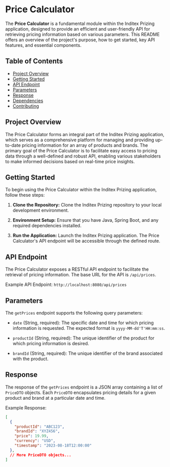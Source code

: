 # Price Calculator

The **Price Calculator** is a fundamental module within the Inditex Prizing application, designed to provide an efficient and user-friendly API for retrieving pricing information based on various parameters. This README offers an overview of the project's purpose, how to get started, key API features, and essential components.

## Table of Contents

- [Project Overview](#project-overview)
- [Getting Started](#getting-started)
- [API Endpoint](#api-endpoint)
- [Parameters](#parameters)
- [Response](#response)
- [Dependencies](#dependencies)
- [Contributing](#contributing)

## Project Overview

The Price Calculator forms an integral part of the Inditex Prizing application, which serves as a comprehensive platform for managing and providing up-to-date pricing information for an array of products and brands. The primary goal of the Price Calculator is to facilitate easy access to pricing data through a well-defined and robust API, enabling various stakeholders to make informed decisions based on real-time price insights.

## Getting Started

To begin using the Price Calculator within the Inditex Prizing application, follow these steps:

1. **Clone the Repository:** Clone the Inditex Prizing repository to your local development environment.

2. **Environment Setup:** Ensure that you have Java, Spring Boot, and any required dependencies installed.

3. **Run the Application:** Launch the Inditex Prizing application. The Price Calculator's API endpoint will be accessible through the defined route.

## API Endpoint

The Price Calculator exposes a RESTful API endpoint to facilitate the retrieval of pricing information. The base URL for the API is `/api/prices`.

Example API Endpoint: `http://localhost:8080/api/prices`

## Parameters

The `getPrices` endpoint supports the following query parameters:

- `date` (String, required): The specific date and time for which pricing information is requested. The expected format is `yyyy-MM-dd'T'HH:mm:ss`.

- `productId` (String, required): The unique identifier of the product for which pricing information is desired.

- `brandId` (String, required): The unique identifier of the brand associated with the product.

## Response

The response of the `getPrices` endpoint is a JSON array containing a list of `PriceDTO` objects. Each `PriceDTO` encapsulates pricing details for a given product and brand at a particular date and time.

Example Response:
```json
[
  {
    "productId": "ABC123",
    "brandId": "XYZ456",
    "price": 19.99,
    "currency": "USD",
    "timestamp": "2023-08-18T12:00:00"
  },
  // More PriceDTO objects...
]